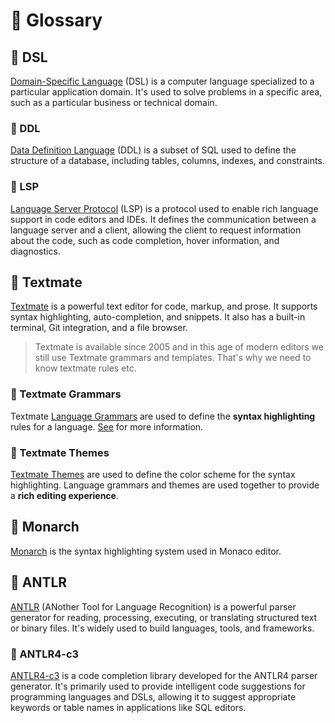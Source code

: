 # 📜 Glossary

## 📍 DSL

[Domain-Specific Language](https://en.wikipedia.org/wiki/Domain-specific_language) (DSL) is a computer language specialized to a particular application domain. It's used to solve problems in a specific area, such as a particular business or technical domain.

### 📍 DDL

[Data Definition Language](https://en.wikipedia.org/wiki/Data_definition_language) (DDL) is a subset of SQL used to define the structure of a database, including tables, columns, indexes, and constraints.

### 📍 LSP

[Language Server Protocol](https://microsoft.github.io/language-server-protocol/) (LSP) is a protocol used to enable rich language support in code editors and IDEs. It defines the communication between a language server and a client, allowing the client to request information about the code, such as code completion, hover information, and diagnostics.

## 📍 Textmate

[Textmate](https://github.com/textmate/textmate) is a powerful text editor for code, markup, and prose. It supports syntax highlighting, auto-completion, and snippets. It also has a built-in terminal, Git integration, and a file browser.

> Textmate is available since 2005 and in this age of modern editors we still use Textmate grammars and templates. That's why we need to know textmate rules etc.

### 📍 Textmate Grammars

Textmate [Language Grammars](https://macromates.com/manual/en/language_grammars) are used to define the **syntax highlighting** rules for a language. [See](https://macromates.com/textmate/manual/) for more information.

### 📍 Textmate Themes

[Textmate Themes](https://macromates.com/manual/en/themes) are used to define the color scheme for the syntax highlighting. Language grammars and themes are used together to provide a **rich editing experience**.

## 📍 Monarch

[Monarch](https://microsoft.github.io/monaco-editor/monarch.html) is the syntax highlighting system used in Monaco editor.

## 📍 ANTLR

[ANTLR](https://www.antlr.org/) (ANother Tool for Language Recognition) is a powerful parser generator for reading, processing, executing, or translating structured text or binary files. It's widely used to build languages, tools, and frameworks.

### 📍 ANTLR4-c3

[ANTLR4-c3](https://tomassetti.me/code-completion-with-antlr4-c3/)  is a code completion library developed for the ANTLR4 parser generator. It's primarily used to provide intelligent code suggestions for programming languages and DSLs, allowing it to suggest appropriate keywords or table names in applications like SQL editors.
